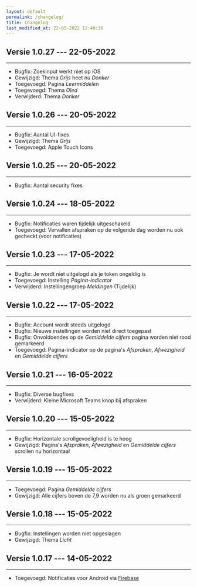 ```yaml
---
layout: default
permalink: /changelog/
title: Changelog
last_modified_at: 22-05-2022 12:48:36
---
```


## Versie 1.0.27 --- 22-05-2022

---

- Bugfix: Zoekinput werkt niet op iOS
- Gewijzigd: Thema *Grijs* heet nu *Donker*
- Toegevoegd: Pagina *Leermiddelen*
- Toegevoegd: Thema *Oled*
- Verwijderd: Thema *Donker*

## Versie 1.0.26 --- 20-05-2022

---

- Bugfix: Aantal UI-fixes
- Gewijzigd: Thema *Grijs*
- Toegevoegd: Apple Touch Icons

## Versie 1.0.25 --- 20-05-2022

---

- Bugfix: Aantal security fixes

## Versie 1.0.24 --- 18-05-2022

---

- Bugfix: Notificaties waren tijdelijk uitgeschakeld
- Toegevoegd: Vervallen afspraken op de volgende dag worden nu ook gecheckt (voor notificaties)

## Versie 1.0.23 --- 17-05-2022

---

- Bugfix: Je wordt niet uitgelogd als je token ongeldig is
- Toegevoegd: Instelling *Pagina-indicator*
- Verwijderd: Instellingengroep *Meldingen* (Tijdelijk)


## Versie 1.0.22 --- 17-05-2022

---

- Bugfix: Account wordt steeds uitgelogd
- Bugfix: Nieuwe instellingen worden niet direct toegepast
- Bugfix: Onvoldoendes op de *Gemiddelde cijfers* pagina worden niet rood gemarkeerd
- Toegevoegd: Pagina-indicator op de pagina's *Afspraken*, *Afwezigheid* en *Gemiddelde cijfers*

## Versie 1.0.21 --- 16-05-2022

---

- Bugfix: Diverse bugfixes
- Verwijderd: Kleine Microsoft Teams knop bij afspraken

## Versie 1.0.20 --- 15-05-2022

---

- Bugfix: Horizontale scrollgevoeligheid is te hoog
- Gewijzigd: Pagina's *Afspraken*, *Afwezigheid* en *Gemiddelde cijfers* scrollen nu horizontaal

## Versie 1.0.19 --- 15-05-2022

---

- Toegevoegd: Pagina *Gemiddelde cijfers*
- Gewijzigd: Alle cijfers boven de 7,9 worden nu als groen gemarkeerd

## Versie 1.0.18 --- 15-05-2022

---

- Bugfix: Instellingen worden niet opgeslagen
- Gewijzigd: Thema *Licht* 

## Versie 1.0.17 --- 14-05-2022

---

- Toegevoegd: Notificaties voor Android via [Firebase](https://firebase.google.com/)